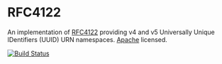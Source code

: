 # RFC4122

An implementation of [RFC4122](http://www.ietf.org/rfc/rfc4122.txt)
providing v4 and v5 Universally Unique IDentifiers (UUID) URN
namespaces. [Apache](http://www.apache.org/licenses/LICENSE-2.0) licensed.

[![Build Status](https://travis-ci.org/shortishly/erlang-rfc4122.svg)](https://travis-ci.org/shortishly/erlang-rfc4122)


